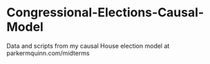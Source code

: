 # Congressional-Elections-Causal-Model
Data and scripts from my causal House election model at parkermquinn.com/midterms
